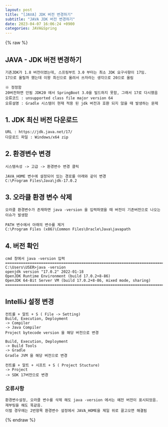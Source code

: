 ```yaml
---  
layout: post  
title: "[JAVA] JDK 버전 변경하기"  
subtitle: "JAVA JDK 버전 변경하기"  
date: 2023-04-07 16:06:24 +0900  
categories: JAVA&Spring  
---  
```

{% raw %}  
## JAVA - JDK 버전 변경하기  
	기존JDK가 1.8 버전이였는데, 스프링부트 3.0 부터는 최소 JDK 요구사항이 17임.  
	17으로 올릴까 했는데 이왕 최신으로 올려서 쓰자라는 생각으로 20으로 올림  
  
	※ 정정함  
	20버전하면 안됨 JDK20 에서 SpringBoot 3.0을 빌드하지 못함, 그래서 17로 다시했음  
	오류코드 : unsupported class file major version 64  
	오류설명 : Gradle 시스템이 현재 적용 된 jdk 버전과 호환 되지 않을 때 발생하는 문제  
  
## 1. JDK 최신 버전 다운로드  
	URL : https://jdk.java.net/17/  
	다운로드 파일 : Windows/x64 zip  
  
## 2. 환경변수 변경  
	시스템속성 -> 고급 -> 환경변수 변경 클릭  
  
	JAVA_HOME 변수에 설정되어 있는 경로를 아래와 같이 변경  
	C:\Program Files\Java\jdk-17.0.2  
  
## 3. 오라클 환경 변수 삭제  
	오라클 환경변수가 존재하면 java -version 을 입력하였을 때 버전이 기존버전으로 나오는 이슈가 발생함  
  
	PATH 변수에서 아래의 변수를 제거  
	C:\Program Files (x86)\Common Files\Oracle\Java\javapath  
  
## 4. 버전 확인  
	cmd 창에서 java -version 입력  
	=================================================================================================================  
	C:\Users\USER>java -version  
	openjdk version "17.0.2" 2022-01-18  
	OpenJDK Runtime Environment (build 17.0.2+8-86)  
	OpenJDK 64-Bit Server VM (build 17.0.2+8-86, mixed mode, sharing)  
	=================================================================================================================  
  
## IntelliJ 설정 변경  
  
	컨트롤 + 알트 + S ( File -> Setting)  
	Build, Execution, Deployment  
	-> Compiler  
	-> Java Compiler  
	Project bytecode version 을 해당 버전으로 변경  
  
	Build, Execution, Deployment  
	-> Build Tools  
	-> Gradle  
	Gradle JVM 을 해당 버전으로 변경  
  
	컨트롤 + 알트 + 시프트 + S ( Project Stucture)  
	-> Project  
	-> SDK 17버전으로 변경  
  
### 오류사항  
	환경변수설정, 오라클 변수를 삭제 해도 java -version 에서는 예전 버전이 표시되었음.  
	재부팅을 해도 똑같음.  
	이럴 경우에는 2번항목 환경변수 설정에서 JAVA_HOME을 제일 위로 끌고오면 해결됨  
{% endraw %}